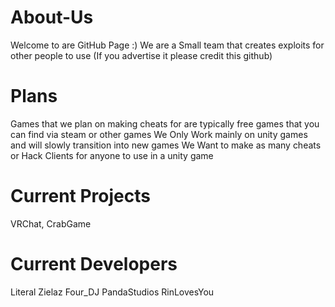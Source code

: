 # About-Us
Welcome to are GitHub Page :)
We are a Small team that creates exploits for other people to use (If you advertise it please credit this github)

# Plans
Games that we plan on making cheats for are typically free games that you can find via steam or other games
We Only Work mainly on unity games and will slowly transition into new games 
We Want to make as many cheats or Hack Clients for anyone to use in a unity game 

# Current Projects
VRChat,
CrabGame

# Current Developers
Literal
Zielaz
Four_DJ
PandaStudios
RinLovesYou
